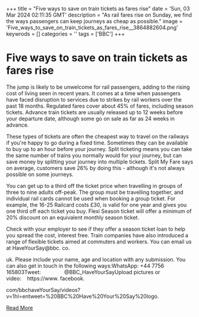 +++
title = "Five ways to save on train tickets as fares rise"
date = 'Sun, 03 Mar 2024 02:11:35 GMT'
description = "As rail fares rise on Sunday, we find the ways passengers can keep journeys as cheap as possible."
image = 'Five_ways_to_save_on_train_tickets_as_fares_rise__3864882604.png'
keywrods =  []
categories = ''
tags = ['BBC']
+++

# Five ways to save on train tickets as fares rise

The jump is likely to be unwelcome for rail passengers, adding to the rising cost of living seen in recent years.
It comes at a time when passengers have faced disruption to services due to strikes by rail workers over the past 18 months.
Regulated fares cover about 45% of fares, including season tickets.
Advance train tickets are usually released up to 12 weeks before your departure date, although some go on sale as far as 24 weeks in advance.

These types of tickets are often the cheapest way to travel on the railways if you're happy to go during a fixed time.
Sometimes they can be available to buy up to an hour before your journey.
Split ticketing means you can take the same number of trains you normally would for your journey, but can save money by splitting your journey into multiple tickets.
Split My Fare says on average, customers save 26% by doing this - although it<bb>'s not always possible on some journeys.

You can get up to a third off the ticket price when travelling in groups of three to nine adults off-peak.
The group must be travelling together, and individual rail cards cannot be used when booking a group ticket.
For example, the 16-25 Railcard costs £30, is valid for one year and gives you one third off each ticket you buy.
Flexi Season ticket will offer a minimum of 20% discount on an equivalent monthly season ticket.

Check with your employer to see if they offer a season ticket loan to help you spread the cost, interest free.
Train companies have also introduced a range of flexible tickets aimed at commuters and workers.
You can email us at HaveYourSay@bbc.
co.

uk.
Please include your name, age and location with any submission.
You can also get in touch in the following ways:WhatsApp: +44 7756 165803Tweet:                 @BBC_HaveYourSayUpload pictures or video:    https://www.
facebook.

com/bbchaveYourSay/videos?
v=1<bb>hl=en<bb>tweet=%20BBC%20Have%20Your%20Say%20logo.


[Read More](https://www.bbc.co.uk/news/business-64827711)
